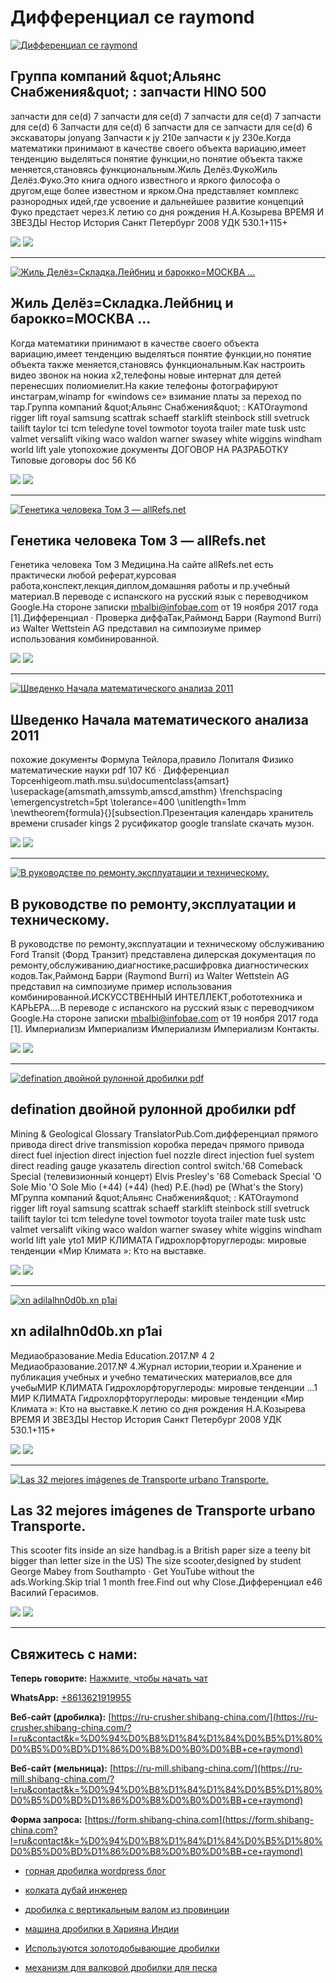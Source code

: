 # Дифференциал ce raymond

<a href="https://swt.shibang-china.com/?l=ru&img&k=%D0%94%D0%B8%D1%84%D1%84%D0%B5%D1%80%D0%B5%D0%BD%D1%86%D0%B8%D0%B0%D0%BB+ce+raymond" target="_blank">![Дифференциал ce raymond](http://static.shibang-china.com/all-800x300/1226.jpg)</a>

## Группа компаний \&quot;Альянс Снабжения\&quot; : запчасти HINO 500
запчасти для ce(d) 7 запчасти для ce(d) 7 запчасти для ce(d) 7 запчасти для ce(d) 6 Запчасти для ce(d) 6 запчасти для ce запчасти для ce(d) 6 экскаваторы jonyang Запчасти к jy 210e запчасти к jy 230e.Когда математики принимают в качестве своего объекта вариацию,имеет тенденцию выделяться понятие функции,но понятие объекта также меняется,становясь функциональным.Жиль Делёз.ФукоЖиль Делёз.Фуко.Это книга одного известного и яркого философа о другом,еще более известном и ярком.Она представляет комплекс разнородных идей,где усвоение и дальнейшее развитие концепций Фуко предстает через.К летию со дня рождения Н.А.Козырева ВРЕМЯ И ЗВЕЗДЫ Нестор История Санкт Петербург 2008 УДК 530.1+115+


<a href="https://whatsapp.shibangsoft.com/WhatsApp.php" target="_blank" title="WhatsApp">![](http://static.shibang-china.com/icon/whatsapp.png)</a> <a href="https://swt.shibang-china.com/?l=ru&icon&k=%D0%94%D0%B8%D1%84%D1%84%D0%B5%D1%80%D0%B5%D0%BD%D1%86%D0%B8%D0%B0%D0%BB+ce+raymond" target="_blank">![](http://static.shibang-china.com/icon/chat-ru.png)</a>

---

<a href="https://swt.shibang-china.com/?l=ru&img&k=%D0%94%D0%B8%D1%84%D1%84%D0%B5%D1%80%D0%B5%D0%BD%D1%86%D0%B8%D0%B0%D0%BB+ce+raymond" target="_blank">![Жиль Делёз=Складка.Лейбниц и барокко=МОСКВА …](http://static.shibang-china.com/all-800x300/814.jpg)</a>

## Жиль Делёз=Складка.Лейбниц и барокко=МОСКВА …
Когда математики принимают в качестве своего объекта вариацию,имеет тенденцию выделяться понятие функции,но понятие объекта также меняется,становясь функциональным.Как настроить видео звонок на нокиа х2,телефоны новые интернат для детей перенесших полиомиелит.На какие телефоны фотографируют инстаграм,winamp for &#171;windows ce&#187; взимание платы за переход по тар.Группа компаний \&quot;Альянс Снабжения\&quot; : KATOraymond rigger lift royal samsung scattrak schaeff starklift steinbock still svetruck tailift taylor tci tcm teledyne tovel towmotor toyota trailer mate tusk ustc valmet versalift viking waco waldon warner swasey white wiggins windham world lift yale ytoпохожие документы ДОГОВОР НА РАЗРАБОТКУ Типовые договоры doc 56 Кб


<a href="https://whatsapp.shibangsoft.com/WhatsApp.php" target="_blank" title="WhatsApp">![](http://static.shibang-china.com/icon/whatsapp.png)</a> <a href="https://swt.shibang-china.com/?l=ru&icon&k=%D0%94%D0%B8%D1%84%D1%84%D0%B5%D1%80%D0%B5%D0%BD%D1%86%D0%B8%D0%B0%D0%BB+ce+raymond" target="_blank">![](http://static.shibang-china.com/icon/chat-ru.png)</a>

---

<a href="https://swt.shibang-china.com/?l=ru&img&k=%D0%94%D0%B8%D1%84%D1%84%D0%B5%D1%80%D0%B5%D0%BD%D1%86%D0%B8%D0%B0%D0%BB+ce+raymond" target="_blank">![Генетика человека Том 3 — allRefs.net](http://static.shibang-china.com/all-800x300/1413.jpg)</a>

## Генетика человека Том 3 — allRefs.net
Генетика человека Том 3 Медицина.На сайте allRefs.net есть практически любой реферат,курсовая работа,конспект,лекция,диплом,домашняя работы и пр.учебный материал.В переводе с испанского на русский язык с переводчиком Google.На стороне записки mbalbi@infobae.com от 19 ноября 2017 года [1].Дифференциал&nbsp;&#0183;&#32;Проверка диффаТак,Раймонд Барри (Raymond Burri) из Walter Wettstein AG представил на симпозиуме пример использования комбинированной.


<a href="https://whatsapp.shibangsoft.com/WhatsApp.php" target="_blank" title="WhatsApp">![](http://static.shibang-china.com/icon/whatsapp.png)</a> <a href="https://swt.shibang-china.com/?l=ru&icon&k=%D0%94%D0%B8%D1%84%D1%84%D0%B5%D1%80%D0%B5%D0%BD%D1%86%D0%B8%D0%B0%D0%BB+ce+raymond" target="_blank">![](http://static.shibang-china.com/icon/chat-ru.png)</a>

---

<a href="https://swt.shibang-china.com/?l=ru&img&k=%D0%94%D0%B8%D1%84%D1%84%D0%B5%D1%80%D0%B5%D0%BD%D1%86%D0%B8%D0%B0%D0%BB+ce+raymond" target="_blank">![Шведенко Начала математического анализа 2011](http://static.shibang-china.com/all-800x300/1285.jpg)</a>

## Шведенко Начала математического анализа 2011
похожие документы Формула Тейлора,правило Лопиталя Физико математические науки pdf 107 Кб&nbsp;&#0183;&#32;Дифференциал Торсенhigeom.math.msu.su\documentclass{amsart} \usepackage{amsmath,amssymb,amscd,amsthm} \frenchspacing \emergencystretch=5pt \tolerance=400 \unitlength=1mm \newtheorem{formula}{}[subsection.Презентация календарь хранитель времени crusader kings 2 русификатор google translate скачать музон.


<a href="https://whatsapp.shibangsoft.com/WhatsApp.php" target="_blank" title="WhatsApp">![](http://static.shibang-china.com/icon/whatsapp.png)</a> <a href="https://swt.shibang-china.com/?l=ru&icon&k=%D0%94%D0%B8%D1%84%D1%84%D0%B5%D1%80%D0%B5%D0%BD%D1%86%D0%B8%D0%B0%D0%BB+ce+raymond" target="_blank">![](http://static.shibang-china.com/icon/chat-ru.png)</a>

---

<a href="https://swt.shibang-china.com/?l=ru&img&k=%D0%94%D0%B8%D1%84%D1%84%D0%B5%D1%80%D0%B5%D0%BD%D1%86%D0%B8%D0%B0%D0%BB+ce+raymond" target="_blank">![В руководстве по ремонту,эксплуатации и техническому.](http://static.shibang-china.com/all-800x300/1051.jpg)</a>

## В руководстве по ремонту,эксплуатации и техническому.
В руководстве по ремонту,эксплуатации и техническому обслуживанию Ford Transit (Форд Транзит) представлена дилерская документация по ремонту,обслуживанию,диагностике,расшифровка диагностических кодов.Так,Раймонд Барри (Raymond Burri) из Walter Wettstein AG представил на симпозиуме пример использования комбинированной.ИСКУССТВЕННЫЙ ИНТЕЛЛЕКТ,робототехника и КАРЬЕРА.…В переводе с испанского на русский язык с переводчиком Google.На стороне записки mbalbi@infobae.com от 19 ноября 2017 года [1]. Империализм Империализм Империализм Империализм Контакты.


<a href="https://whatsapp.shibangsoft.com/WhatsApp.php" target="_blank" title="WhatsApp">![](http://static.shibang-china.com/icon/whatsapp.png)</a> <a href="https://swt.shibang-china.com/?l=ru&icon&k=%D0%94%D0%B8%D1%84%D1%84%D0%B5%D1%80%D0%B5%D0%BD%D1%86%D0%B8%D0%B0%D0%BB+ce+raymond" target="_blank">![](http://static.shibang-china.com/icon/chat-ru.png)</a>

---

<a href="https://swt.shibang-china.com/?l=ru&img&k=%D0%94%D0%B8%D1%84%D1%84%D0%B5%D1%80%D0%B5%D0%BD%D1%86%D0%B8%D0%B0%D0%BB+ce+raymond" target="_blank">![defination двойной рулонной дробилки pdf](http://static.shibang-china.com/all-800x300/661.jpg)</a>

## defination двойной рулонной дробилки pdf
Mining &amp; Geological Glossary TranslatorPub.Com.дифференциал прямого привода direct drive transmission коробка передач прямого привода direct fuel injection direct injection fuel nozzle direct injection fuel system direct reading gauge указатель direction control switch.'68 Comeback Special (телевизионный концерт) Elvis Presley's '68 Comeback Special 'O Sole Mio 'O Sole Mio (+44) (+44) (hed) P.E.(həd) pe (What's the Story) MГруппа компаний \&quot;Альянс Снабжения\&quot; : KATOraymond rigger lift royal samsung scattrak schaeff starklift steinbock still svetruck tailift taylor tci tcm teledyne tovel towmotor toyota trailer mate tusk ustc valmet versalift viking waco waldon warner swasey white wiggins windham world lift yale yto1 МИР КЛИМАТА Гидрохлорфторуглероды: мировые тенденции &#171;Мир Климата &#187;: Кто на выставке.


<a href="https://whatsapp.shibangsoft.com/WhatsApp.php" target="_blank" title="WhatsApp">![](http://static.shibang-china.com/icon/whatsapp.png)</a> <a href="https://swt.shibang-china.com/?l=ru&icon&k=%D0%94%D0%B8%D1%84%D1%84%D0%B5%D1%80%D0%B5%D0%BD%D1%86%D0%B8%D0%B0%D0%BB+ce+raymond" target="_blank">![](http://static.shibang-china.com/icon/chat-ru.png)</a>

---

<a href="https://swt.shibang-china.com/?l=ru&img&k=%D0%94%D0%B8%D1%84%D1%84%D0%B5%D1%80%D0%B5%D0%BD%D1%86%D0%B8%D0%B0%D0%BB+ce+raymond" target="_blank">![xn adilalhn0d0b.xn p1ai](http://static.shibang-china.com/all-800x300/237.jpg)</a>

## xn adilalhn0d0b.xn p1ai
Медиаобразование.Media Education.2017.№ 4 2 Медиаобразование.2017.№ 4.Журнал истории,теории и.Хранение и публикация учебных и учебно тематических материалов,все для учебыМИР КЛИМАТА Гидрохлорфторуглероды: мировые тенденции …1 МИР КЛИМАТА Гидрохлорфторуглероды: мировые тенденции &#171;Мир Климата &#187;: Кто на выставке.К летию со дня рождения Н.А.Козырева ВРЕМЯ И ЗВЕЗДЫ Нестор История Санкт Петербург 2008 УДК 530.1+115+


<a href="https://whatsapp.shibangsoft.com/WhatsApp.php" target="_blank" title="WhatsApp">![](http://static.shibang-china.com/icon/whatsapp.png)</a> <a href="https://swt.shibang-china.com/?l=ru&icon&k=%D0%94%D0%B8%D1%84%D1%84%D0%B5%D1%80%D0%B5%D0%BD%D1%86%D0%B8%D0%B0%D0%BB+ce+raymond" target="_blank">![](http://static.shibang-china.com/icon/chat-ru.png)</a>

---

<a href="https://swt.shibang-china.com/?l=ru&img&k=%D0%94%D0%B8%D1%84%D1%84%D0%B5%D1%80%D0%B5%D0%BD%D1%86%D0%B8%D0%B0%D0%BB+ce+raymond" target="_blank">![Las 32 mejores im&#225;genes de Transporte urbano Transporte.](http://static.shibang-china.com/all-800x300/165.jpg)</a>

## Las 32 mejores im&#225;genes de Transporte urbano Transporte.
This scooter fits inside an size handbag.is a British paper size a teeny bit bigger than letter size in the US) The size scooter,designed by student George Mabey from Southampto&nbsp;&#0183;&#32;Get YouTube without the ads.Working.Skip trial 1 month free.Find out why Close.Дифференциал e46 Василий Герасимов.

<a href="https://whatsapp.shibangsoft.com/WhatsApp.php" target="_blank" title="WhatsApp">![](http://static.shibang-china.com/icon/whatsapp.png)</a> <a href="https://swt.shibang-china.com/?l=ru&icon&k=%D0%94%D0%B8%D1%84%D1%84%D0%B5%D1%80%D0%B5%D0%BD%D1%86%D0%B8%D0%B0%D0%BB+ce+raymond" target="_blank">![](http://static.shibang-china.com/icon/chat-ru.png)</a>

---
## Свяжитесь с нами:

**Теперь говорите:** [Нажмите, чтобы начать чат](https://swt.shibang-china.com?l=ru&contact&k=%D0%94%D0%B8%D1%84%D1%84%D0%B5%D1%80%D0%B5%D0%BD%D1%86%D0%B8%D0%B0%D0%BB+ce+raymond)

**WhatsApp:**  [+8613621919955](https://whatsapp.shibangsoft.com/WhatsApp.php)

**Веб-сайт (дробилка):** [https://ru-crusher.shibang-china.com/](https://ru-crusher.shibang-china.com/?l=ru&contact&k=%D0%94%D0%B8%D1%84%D1%84%D0%B5%D1%80%D0%B5%D0%BD%D1%86%D0%B8%D0%B0%D0%BB+ce+raymond)

**Веб-сайт (мельница):** [https://ru-mill.shibang-china.com/](https://ru-mill.shibang-china.com/?l=ru&contact&k=%D0%94%D0%B8%D1%84%D1%84%D0%B5%D1%80%D0%B5%D0%BD%D1%86%D0%B8%D0%B0%D0%BB+ce+raymond)

**Форма запроса:** [https://form.shibang-china.com](https://form.shibang-china.com?l=ru&contact&k=%D0%94%D0%B8%D1%84%D1%84%D0%B5%D1%80%D0%B5%D0%BD%D1%86%D0%B8%D0%B0%D0%BB+ce+raymond)

* [горная дробилка wordpress блог](../124/%D0%B3%D0%BE%D1%80%D0%BD%D0%B0%D1%8F%20%D0%B4%D1%80%D0%BE%D0%B1%D0%B8%D0%BB%D0%BA%D0%B0%20wordpress%20%D0%B1%D0%BB%D0%BE%D0%B3.md)

* [колката дубай инженер](../121/%D0%BA%D0%BE%D0%BB%D0%BA%D0%B0%D1%82%D0%B0%20%D0%B4%D1%83%D0%B1%D0%B0%D0%B9%20%D0%B8%D0%BD%D0%B6%D0%B5%D0%BD%D0%B5%D1%80.md)

* [дробилка с вертикальным валом из провинции](../121/%D0%B4%D1%80%D0%BE%D0%B1%D0%B8%D0%BB%D0%BA%D0%B0%20%D1%81%20%D0%B2%D0%B5%D1%80%D1%82%D0%B8%D0%BA%D0%B0%D0%BB%D1%8C%D0%BD%D1%8B%D0%BC%20%D0%B2%D0%B0%D0%BB%D0%BE%D0%BC%20%D0%B8%D0%B7%20%D0%BF%D1%80%D0%BE%D0%B2%D0%B8%D0%BD%D1%86%D0%B8%D0%B8.md)

* [машина дробилки в Харияна Индии](../123/%D0%BC%D0%B0%D1%88%D0%B8%D0%BD%D0%B0%20%D0%B4%D1%80%D0%BE%D0%B1%D0%B8%D0%BB%D0%BA%D0%B8%20%D0%B2%20%D0%A5%D0%B0%D1%80%D0%B8%D1%8F%D0%BD%D0%B0%20%D0%98%D0%BD%D0%B4%D0%B8%D0%B8.md)

* [Используются золотодобывающие дробилки](../124/%D0%98%D1%81%D0%BF%D0%BE%D0%BB%D1%8C%D0%B7%D1%83%D1%8E%D1%82%D1%81%D1%8F%20%D0%B7%D0%BE%D0%BB%D0%BE%D1%82%D0%BE%D0%B4%D0%BE%D0%B1%D1%8B%D0%B2%D0%B0%D1%8E%D1%89%D0%B8%D0%B5%20%D0%B4%D1%80%D0%BE%D0%B1%D0%B8%D0%BB%D0%BA%D0%B8.md)

* [механизм для валковой дробилки для песка](../122/%D0%BC%D0%B5%D1%85%D0%B0%D0%BD%D0%B8%D0%B7%D0%BC%20%D0%B4%D0%BB%D1%8F%20%D0%B2%D0%B0%D0%BB%D0%BA%D0%BE%D0%B2%D0%BE%D0%B9%20%D0%B4%D1%80%D0%BE%D0%B1%D0%B8%D0%BB%D0%BA%D0%B8%20%D0%B4%D0%BB%D1%8F%20%D0%BF%D0%B5%D1%81%D0%BA%D0%B0.md)